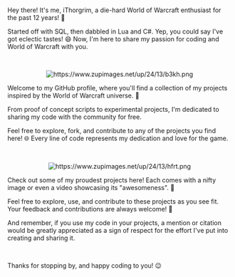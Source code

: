 <p align="center">
  <img src="https://www.zupimages.net/up/24/13/eo74.png" title="" alt="" data-align="center">
</p>
<p>Hey there! It's me, iThorgrim, a die-hard World of Warcraft enthusiast for the past 12 years! 🌟</p>
<p>Started off with SQL, then dabbled in Lua and C#. Yep, you could say I've got eclectic tastes! 😄 Now, I'm here to share my passion for coding and World of Warcraft with you.</p>
<br>
<!-- Br is uggly ;)  -->
<p align="center">
  <img src="https://www.zupimages.net/up/24/13/b3kh.png" title="" alt="https://www.zupimages.net/up/24/13/b3kh.png" data-align="center">
</p>
<p>Welcome to my GitHub profile, where you'll find a collection of my projects inspired by the World of Warcraft universe. 📂 </p>
<p>From proof of concept scripts to experimental projects, I'm dedicated to sharing my code with the community for free. </p>
<p>Feel free to explore, fork, and contribute to any of the projects you find here! 🌐 Every line of code represents my dedication and love for the game.</p>
<br>

<p align="center">
  <img title="" src="https://www.zupimages.net/up/24/13/hfrt.png" alt="https://www.zupimages.net/up/24/13/hfrt.png" data-align="center">
</p>
<p>Check out some of my proudest projects here! Each comes with a nifty image or even a video showcasing its "awesomeness". 🎥 </p>
<p>Feel free to explore, use, and contribute to these projects as you see fit. Your feedback and contributions are always welcome! 🐛 </p>
<p>And remember, if you use my code in your projects, a mention or citation would be greatly appreciated as a sign of respect for the effort I've put into creating and sharing it. </p>
<br>
<p>Thanks for stopping by, and happy coding to you! 😉</p>
